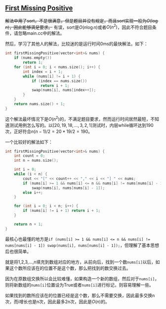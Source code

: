 ## [First Missing Positive](https://leetcode.com/problems/first-missing-positive/)

~~解法中用了sort，不是很满意，但是题目并没有规定，而且sort实现一般为$O(\log{n})$，因此能够满足要求。~~
有误，sort是$O(n \log{n})$或者$O(n^2)$，因此不符合题目条件，请忽略main.cc中的解法。

然后，学习了其他人的解法，比较迷的是运行时间0ms的最快解法，如下：

```c++
int firstMissingPositive(vector<int>& nums) {
    if (nums.empty())
        return 1;
    for (int i = 0; i < nums.size(); i++) {
        int index = i + 1;
        while (nums[i] != i + 1) {
            if (index == nums.size())
                return i + 1;
            swap(nums[i], nums[index++]);
        }
    }
    return nums.size() + 1;
}
```

这个解法最坏情况下是$O(n^2)$的，不满足题目要求，然而运行时间居然最短，不知道测试用例怎么写的。以$[20,19,18,...,3,2,1]$测试时，内层while循环达到190次，正好符合$n(n-1)/2=20*19/2=190$。

一个比较好的解法如下：

```c++
int firstMissingPositive(vector<int>& nums) {
    int count = 0;
    int n = nums.size();

    int i = 0;
    while (i < n) {
        cout << "[" << count++ << "," << i << "] " << nums;
        if (nums[i] >= 1 && nums[i] <= n && nums[i] != nums[nums[i] - 1])
            swap(nums[i], nums[nums[i] - 1]);
        else i++;
    }

    for (int i = 0; i < n; i++) {
        if (nums[i] != i + 1) return i + 1;
    }

    return n + 1;
}
```

最核心也最懂的地方是``if (nums[i] >= 1 && nums[i] <= n && nums[i] != nums[nums[i] - 1]) swap(nums[i], nums[nums[i] - 1]);``，但理解了基本思想后也很简单。

就是将1,2,3,...,n填充到数组对应的地方，从前向后，找到一个数``nums[i]``以后，如果这个数所应该在的位置不是这个数，那么把找到的数交换过去。

因为在原数组交换所以会比较难懂，如果构造一个新的数组，然后对于``nums[i]``，则将新数组的``nums[i]``位置设为True或者``nums[i]``进行标记，则容易理解一些。

如果找到的数所应该在的位置已经是这个数，那么不需要交换，因此最多交换n次，而i增长也是n次，因此最多2n次，因此是$O(n)$的。

